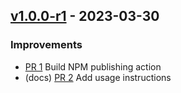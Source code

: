 ## [v1.0.0-r1](https://github.com/provenance-io/npm-publishing-action/releases/tag/v1.0.0-rc1) - 2023-03-30

### Improvements

- [PR 1](https://github.com/provenance-io/npm-publish-action/pull/1) Build NPM publishing action
- (docs) [PR 2](https://github.com/provenance-io/npm-publish-action/pull/2) Add usage instructions
